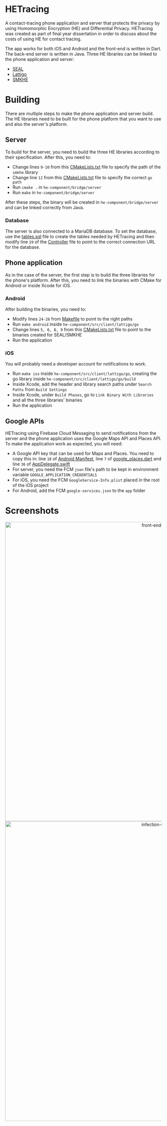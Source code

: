 # HETracing
A contact-tracing phone application and server that protects the privacy by using Homomorphic Encryption (HE) and Differential Privacy. HETracing was created as part of final year dissertation in order to discuss about the costs of using HE for contact tracing.

The app works for both iOS and Android and the front-end is written in Dart. The back-end server is written in Java. Three HE libraries can be linked to the phone application and server:
 - [SEAL](https://github.com/microsoft/SEAL)
 - [Lattigo](https://github.com/tuneinsight/lattigo)
 - [SMKHE](https://github.com/andru47/smkhe)

# Building
There are multiple steps to make the phone application and server build. The HE libraries need to be built for the phone platform that you want to use and also the server's platform.

## Server
To build for the server, you need to build the three HE libraries according to their specification. After this, you need to:
 - Change lines `9-10` from this [CMakeLists.txt](he-component/bridge/server/CMakeLists.txt) file to specify the path of the `smkhe` library
 - Change line `12` from this [CMakeLists.txt](he-component/src/server/lattigo/go/CMakeLists.txt) file to specify the correct `go path`
 - Run `cmake .` in `he-component/bridge/server`
 - Run `make` in `he-component/bridge/server`

After these steps, the binary will be created in `he-component/bridge/server` and can be linked correctly from Java.

### Database
The server is also connected to a MariaDB database. To set the database, use the [tables.sql](backend-server/tables.sql) file to create the tables needed by HETracing and then modify line `19` of the [Controller](backend-server/src/main/java/dissertation/backend/database/Controller.java) file to
point to the correct connection URL for the database. 

## Phone application
As in the case of the server, the first step is to build the three libraries for the phone's platform. After this, you need to link the binaries with CMake for Android or inside Xcode for iOS.

### Android
After building the binaries, you need to:
 - Modify lines `24-26` from [Makefile](he-component/src/client/lattigo/go/Makefile) to point to the right paths
 - Run `make android` inside `he-component/src/client/lattigo/go`
 - Change lines `5, 6, 8, 9` from this [CMakeLists.txt](he-component/bridge/android/CMakeLists.txt) file to point to the binaries created for SEAL/SMKHE
 - Run the application

### iOS
You will probably need a developer account for notifications to work.

 - Run `make ios` inside `he-component/src/client/lattigo/go`, creating the go library inside `he-component/src/client/lattigo/go/build`
 - Inside Xcode, add the header and library search paths under `Search Paths` from `Build Settings`
 - Inside Xcode, under `Build Phases`, go to `Link Binary With Libraries` and all the three libraries' binaries
 - Run the application

## Google APIs
HETracing using Firebase Cloud Messaging to send notifications from the server and the phone application uses the Google Maps API and Places API. To make the application work as expected, you will need:
 - A Google API key that can be used for Maps and Places. You need to copy this in: line `18` of [Android Manifest](phone-app/android/app/src/main/AndroidManifest.xml), line `7` of [google_places.dart](phone-app/lib/util/google_places.dart)
and line `36` of [AppDelegate.swift](phone-app/ios/Runner/AppDelegate.swift)
 - For server, you need the FCM `json` file's path to be kept in environment variable `GOOGLE_APPLICATION_CREDENTIALS`
 - For iOS, you need the FCM `GoogleService-Info.plist` placed in the root of the iOS project
 - For Android, add the FCM `google-services.json` to the `app` folder

# Screenshots
<p align="center">
<img width="959" alt="front-end-new" src="https://user-images.githubusercontent.com/47646359/165987510-cb7a4c8f-8cab-4612-8329-fa5253d3f276.png">
<img width="961" alt="infection-index" src="https://user-images.githubusercontent.com/47646359/165987562-5516f4f9-0f57-49a9-b238-5a7d880342e5.png">
</p>
